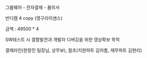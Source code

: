 그룹웨어 - 전자결재 - 품의서

반디캠 4 copy (영구라이센스)

금액 : 49500 * 4

SW테스트 시 결함발견과 개발자 디버깅을 위한 영상확보 목적

결재라인(한창진 팀장님, 상무보), 참조(지원파트 김아름, 재무파트 김현리)

